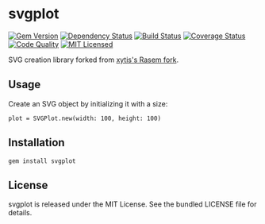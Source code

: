 svgplot
=========

[![Gem Version](https://img.shields.io/gem/v/svgplot.svg)](https://rubygems.org/gems/svgplot)
[![Dependency Status](https://img.shields.io/gemnasium/akerl/svgplot.svg)](https://gemnasium.com/akerl/svgplot)
[![Build Status](https://img.shields.io/circleci/project/akerl/svgplot.svg)](https://circleci.com/gh/akerl/svgplot)
[![Coverage Status](https://img.shields.io/codecov/c/github/akerl/svgplot.svg)](https://codecov.io/github/akerl/svgplot)
[![Code Quality](https://img.shields.io/codacy/a4ad68dc9c4940b58f9b78ec1996f533.svg)](https://www.codacy.com/app/akerl/svgplot)
[![MIT Licensed](https://img.shields.io/badge/license-MIT-green.svg)](https://tldrlegal.com/license/mit-license)

SVG creation library forked from [xytis's Rasem fork](https://github.com/xytis/rasem).

## Usage

Create an SVG object by initializing it with a size:

```
plot = SVGPlot.new(width: 100, height: 100)
```


## Installation

    gem install svgplot

## License

svgplot is released under the MIT License. See the bundled LICENSE file for details.

